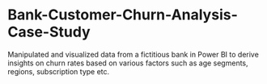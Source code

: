 # Bank-Customer-Churn-Analysis-Case-Study
Manipulated and visualized data from a fictitious bank in Power BI to derive insights on churn rates based on various factors such as age segments, regions, subscription type etc.
